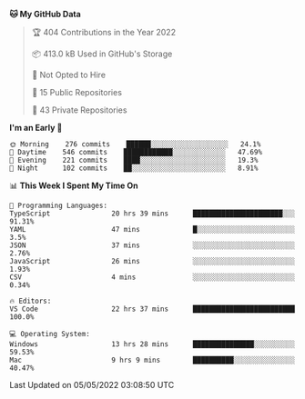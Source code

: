<!--START_SECTION:waka-->
**🐱 My GitHub Data** 

> 🏆 404 Contributions in the Year 2022
 > 
> 📦 413.0 kB Used in GitHub's Storage 
 > 
> 🚫 Not Opted to Hire
 > 
> 📜 15 Public Repositories 
 > 
> 🔑 43 Private Repositories  
 > 
**I'm an Early 🐤** 

```text
🌞 Morning    276 commits    ██████░░░░░░░░░░░░░░░░░░░   24.1% 
🌆 Daytime    546 commits    ████████████░░░░░░░░░░░░░   47.69% 
🌃 Evening    221 commits    ████░░░░░░░░░░░░░░░░░░░░░   19.3% 
🌙 Night      102 commits    ██░░░░░░░░░░░░░░░░░░░░░░░   8.91%

```


📊 **This Week I Spent My Time On** 

```text
💬 Programming Languages: 
TypeScript               20 hrs 39 mins      ██████████████████████░░░   91.31% 
YAML                     47 mins             █░░░░░░░░░░░░░░░░░░░░░░░░   3.5% 
JSON                     37 mins             ░░░░░░░░░░░░░░░░░░░░░░░░░   2.76% 
JavaScript               26 mins             ░░░░░░░░░░░░░░░░░░░░░░░░░   1.93% 
CSV                      4 mins              ░░░░░░░░░░░░░░░░░░░░░░░░░   0.34%

🔥 Editors: 
VS Code                  22 hrs 37 mins      █████████████████████████   100.0%

💻 Operating System: 
Windows                  13 hrs 28 mins      ███████████████░░░░░░░░░░   59.53% 
Mac                      9 hrs 9 mins        ██████████░░░░░░░░░░░░░░░   40.47%

```


 Last Updated on 05/05/2022 03:08:50 UTC
<!--END_SECTION:waka-->

